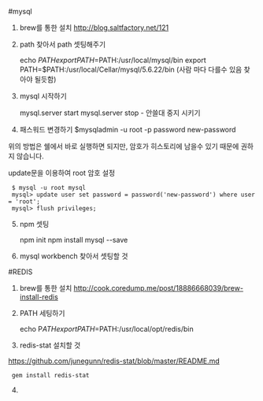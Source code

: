 #mysql
1) brew를 통한 설치  http://blog.saltfactory.net/121

2) path 찾아서 path 셋팅해주기 

    echo $PATH
    export PATH=$PATH:/usr/local/mysql/bin
    export PATH=$PATH:/usr/local/Cellar/mysql/5.6.22/bin
    (사람 마다 다를수 있음 찾아야 될듯함) 

3) mysql 시작하기

     mysql.server start
     mysql.server stop  - 안쓸대 중지 시키기

4) 패스워드 변경하기
     $mysqladmin -u root -p password new-password

위의 방법은 쉘에서 바로 실행하면 되지만, 암호가 히스토리에 남을수 있기 때문에 권하지 않습니다.

update문을 이용하여 root 암호 설정

     $ mysql -u root mysql
     mysql> update user set password = password('new-password') where user = 'root';
     mysql> flush privileges;

5) npm 셋팅   

     npm init 
     npm install mysql --save 


6) mysql workbench 찾아서 셋팅할 것 


#REDIS
1) brew를 통한 설치  http://cook.coredump.me/post/18886668039/brew-install-redis 

2) PATH 세팅하기

     echo P$ATH 
     export PATH=$PATH:/usr/local/opt/redis/bin
    

3) redis-stat 설치할 것 

https://github.com/junegunn/redis-stat/blob/master/README.md 

     gem install redis-stat

4)     




